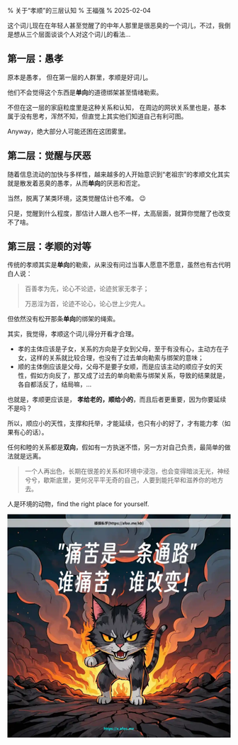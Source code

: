 % 关于“孝顺”的三层认知
% 王福强
% 2025-02-04

这个词儿现在在年轻人甚至觉醒了的中年人那里是很恶臭的一个词儿，不过，我倒是想从三个层面谈谈个人对这个词儿的看法...


## 第一层：愚孝

原本是愚孝， 但在第一层的人群里，孝顺是好词儿。

他们不会觉得这个东西是**单向**的道德绑架甚至情绪勒索。

不但在这一层的家庭粒度里是这种关系和认知， 在周边的网状关系里也是，基本属于没有思考，浑然不知，但直觉上其实他们知道自己有利可图。

Anyway，绝大部分人可能还困在这团雾里。

## 第二层：觉醒与厌恶

随着信息流动的加快与多样性，越来越多的人开始意识到“老祖宗”的孝顺文化其实就是散发着恶臭的愚孝，从而**单向**的厌恶和否定。

当然，脱离了某类环境，这类觉醒估计也不难。 😉

只是，觉醒到什么程度，那估计人跟人也不一样，太高层面，就算你觉醒了也改变不了啥。

## 第三层：孝顺的对等

传统的孝顺其实是**单向**的勒索，从来没有问过当事人愿意不愿意，虽然也有古代明白人说：

> 百善孝为先，论心不论迹，论迹贫家无孝子；
> 
> 万恶淫为首，论迹不论心，论心世上少完人。

但依然没有松开那条**单向**的绑架的绳索。

其实，我觉得，孝顺这个词儿得分开看才合理。

- 孝的主体应该是子女，关系的方向是子女到父母，至于有没有心，主动方在子女，这样的关系就比较合理，也没有了过去单向勒索与绑架的意味；
- 顺的主体倒应该是父母，父母不是要子女顺，而是应该主动的顺应子女的天性，假如方向反了，那又成了过去的单向勒索与绑架关系，导致的结果就是，各自都活反了，结局嘛，...

也就是，孝顺更应该是， **孝给老的，顺给小的**，而且后者更重要，因为你要延续不是吗？

所以，顺应小的天性，支撑和托举，才能延续，也只有小的好了，才有能力孝（如果有心的话）。

任何和睦的关系都是**双向**，假如有一方执迷不悟，另一方对自己负责，最简单的做法就是远离。

> 一个人再出色，长期在很差的关系和环境中浸泡，也会变得暗淡无光，神经兮兮，歇斯底里，更何况平平无奇的自己，人要到能托举和滋养你的地方去。 

人是环境的动物，find the right place for yourself.

![](./images/2024-12-18-200055570.webp)


